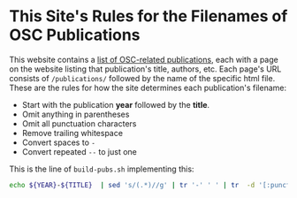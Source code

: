 # This Site's Rules for the Filenames of OSC Publications

This website contains a [list of OSC-related
publications](page-list.html#publications), each with a page on the
website listing that publication's title, authors, etc.
Each page's URL consists of `/publications/` followed by
the name of the specific html file. These are the rules for
how the site determines each publication's filename:

* Start with the publication **year** followed by the **title**.
* Omit anything in parentheses
* Omit all punctuation characters
* Remove trailing whitespace
* Convert spaces to `-`
* Convert repeated `--` to just one

This is the line of `build-pubs.sh` implementing this:

````bash
echo ${YEAR}-${TITLE}  | sed 's/(.*)//g' | tr '-' ' ' | tr  -d '[:punct:]' | sed 's/[ ]*$//g' | tr ' ' '-' | tr -s '-
```` 


